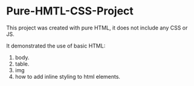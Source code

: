 # Pure-HMTL-CSS-Project
This project was created with pure HTML, it does not include any CSS or JS. 

It demonstrated the use of basic HTML:
1. body. 
2. table. 
3. img 
4. how to add inline styling to html elements. 
